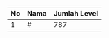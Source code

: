 | No | Nama            | Jumlah Level |
|----|-----------------|--------------|
| 1  | #    |    787        |
